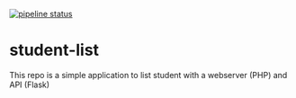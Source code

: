 [![pipeline status](http://ec2-34-228-221-159.compute-1.amazonaws.com/dirane/student_list_gitlabci/badges/master/pipeline.svg)](http://ec2-34-228-221-159.compute-1.amazonaws.com/dirane/student_list_gitlabci/commits/master)

# student-list 
This repo is a simple application to list student with a webserver (PHP) and API (Flask)
